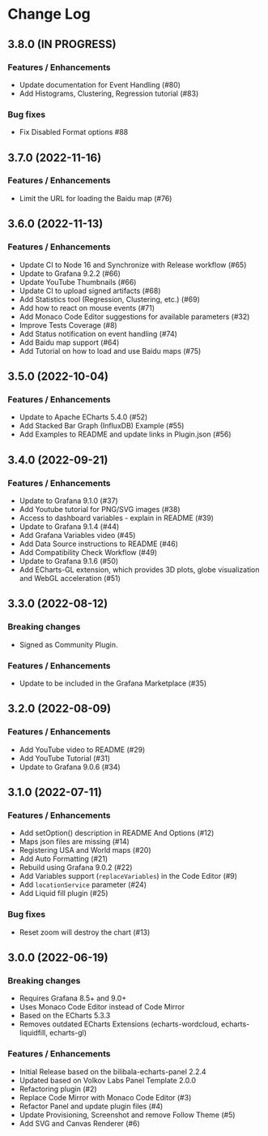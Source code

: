 # Change Log

## 3.8.0 (IN PROGRESS)

### Features / Enhancements

- Update documentation for Event Handling (#80)
- Add Histograms, Clustering, Regression tutorial (#83)

### Bug fixes

- Fix Disabled Format options #88

## 3.7.0 (2022-11-16)

### Features / Enhancements

- Limit the URL for loading the Baidu map (#76)

## 3.6.0 (2022-11-13)

### Features / Enhancements

- Update CI to Node 16 and Synchronize with Release workflow (#65)
- Update to Grafana 9.2.2 (#66)
- Update YouTube Thumbnails (#66)
- Update CI to upload signed artifacts (#68)
- Add Statistics tool (Regression, Clustering, etc.) (#69)
- Add how to react on mouse events (#71)
- Add Monaco Code Editor suggestions for available parameters (#32)
- Improve Tests Coverage (#8)
- Add Status notification on event handling (#74)
- Add Baidu map support (#64)
- Add Tutorial on how to load and use Baidu maps (#75)

## 3.5.0 (2022-10-04)

### Features / Enhancements

- Update to Apache ECharts 5.4.0 (#52)
- Add Stacked Bar Graph (InfluxDB) Example (#55)
- Add Examples to README and update links in Plugin.json (#56)

## 3.4.0 (2022-09-21)

### Features / Enhancements

- Update to Grafana 9.1.0 (#37)
- Add Youtube tutorial for PNG/SVG images (#38)
- Access to dashboard variables - explain in README (#39)
- Update to Grafana 9.1.4 (#44)
- Add Grafana Variables video (#45)
- Add Data Source instructions to README (#46)
- Add Compatibility Check Workflow (#49)
- Update to Grafana 9.1.6 (#50)
- Add ECharts-GL extension, which provides 3D plots, globe visualization and WebGL acceleration (#51)

## 3.3.0 (2022-08-12)

### Breaking changes

- Signed as Community Plugin.

### Features / Enhancements

- Update to be included in the Grafana Marketplace (#35)

## 3.2.0 (2022-08-09)

### Features / Enhancements

- Add YouTube video to README (#29)
- Add YouTube Tutorial (#31)
- Update to Grafana 9.0.6 (#34)

## 3.1.0 (2022-07-11)

### Features / Enhancements

- Add setOption() description in README And Options (#12)
- Maps json files are missing (#14)
- Registering USA and World maps (#20)
- Add Auto Formatting (#21)
- Rebuild using Grafana 9.0.2 (#22)
- Add Variables support (`replaceVariables`) in the Code Editor (#9)
- Add `locationService` parameter (#24)
- Add Liquid fill plugin (#25)

### Bug fixes

- Reset zoom will destroy the chart (#13)

## 3.0.0 (2022-06-19)

### Breaking changes

- Requires Grafana 8.5+ and 9.0+
- Uses Monaco Code Editor instead of Code Mirror
- Based on the ECharts 5.3.3
- Removes outdated ECharts Extensions (echarts-wordcloud, echarts-liquidfill, echarts-gl)

### Features / Enhancements

- Initial Release based on the bilibala-echarts-panel 2.2.4
- Updated based on Volkov Labs Panel Template 2.0.0
- Refactoring plugin (#2)
- Replace Code Mirror with Monaco Code Editor (#3)
- Refactor Panel and update plugin files (#4)
- Update Provisioning, Screenshot and remove Follow Theme (#5)
- Add SVG and Canvas Renderer (#6)
